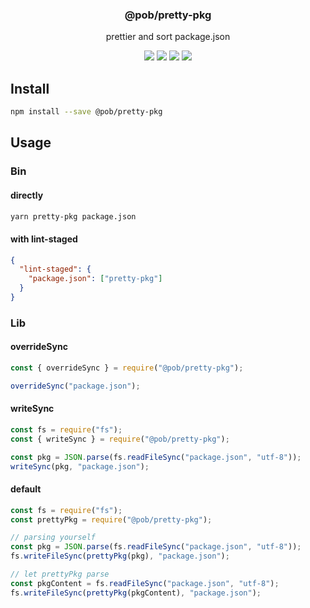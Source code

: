 <h3 align="center">
  @pob/pretty-pkg
</h3>

<p align="center">
  prettier and sort package.json
</p>

<p align="center">
  <a href="https://npmjs.org/package/@pob/pretty-pkg"><img src="https://img.shields.io/npm/v/@pob/pretty-pkg.svg?style=flat-square"></a>
  <a href="https://npmjs.org/package/@pob/pretty-pkg"><img src="https://img.shields.io/npm/dw/@pob/pretty-pkg.svg?style=flat-square"></a>
  <a href="https://npmjs.org/package/@pob/pretty-pkg"><img src="https://img.shields.io/node/v/@pob/pretty-pkg.svg?style=flat-square"></a>
  <a href="https://npmjs.org/package/@pob/pretty-pkg"><img src="https://img.shields.io/npm/types/@pob/pretty-pkg.svg?style=flat-square"></a>
</p>

## Install

```bash
npm install --save @pob/pretty-pkg
```

## Usage

### Bin

#### directly

```bash
yarn pretty-pkg package.json
```

#### with lint-staged

```json
{
  "lint-staged": {
    "package.json": ["pretty-pkg"]
  }
}
```

### Lib

#### overrideSync

```js
const { overrideSync } = require("@pob/pretty-pkg");

overrideSync("package.json");
```

#### writeSync

```js
const fs = require("fs");
const { writeSync } = require("@pob/pretty-pkg");

const pkg = JSON.parse(fs.readFileSync("package.json", "utf-8"));
writeSync(pkg, "package.json");
```

#### default

```js
const fs = require("fs");
const prettyPkg = require("@pob/pretty-pkg");

// parsing yourself
const pkg = JSON.parse(fs.readFileSync("package.json", "utf-8"));
fs.writeFileSync(prettyPkg(pkg), "package.json");

// let prettyPkg parse
const pkgContent = fs.readFileSync("package.json", "utf-8");
fs.writeFileSync(prettyPkg(pkgContent), "package.json");
```
